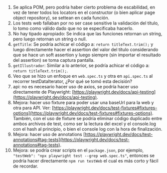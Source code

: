 1. Se aplica POM, pero podría haber cierto problema de escabilidad, en vez de tener todos los locators en el constructor (o bien aplicar page object repository), se settean en cada función.
2. Los tests web fallaban por no ser case sensitive la validación del título, lo tomo como válido dado que no se especificaba hacerlo.
3. No hay tipado apropiado: Se indica que las funciones retornan un string, pero luego retornan un string o null.
4. `getTitle`: Se podría achicar el código a:  `return titleText.trim();` y luego directamente hacer el assertion del valor del título considerando que se hace un soft assertion y luego siempre (sin importar el resultado del assertion) se toma captura pantalla.
5. `getIllustrador`: Similar a lo anterior, se podría achicar el código a:  `return titleText.trim();`.
6. Veo que se hizo un enfoque en `web.spec.ts` y otra en `api.spec.ts` al recorrer testDataIterator, ¿Por qué se tomó esta decisión?
7. api: no es necesario hacer uso de axios, se podría hacer uso directamente de Playwright: [https://playwright.dev/docs/api-testing](https://playwright.dev/docs/api-testing).
8. Mejora: hacer uso fixture para poder usar una baseUrl para la web y otra para API. Ver: [https://playwright.dev/docs/test-fixtures#fixtures-options](https://playwright.dev/docs/test-fixtures#fixtures-options). También, con el uso de fixture se podría eliminar código duplicado entre ambos archivos de test, como ser la lectura del excel y el console.log con el hash al principio, o bien el console log con la hora de finalización.
9. Mejora: hacer uso de annotations [https://playwright.dev/docs/test-annotations#tag-tests](https://playwright.dev/docs/test-annotations#tag-tests).
10. Mejora: se podría crear scripts en el `package.json`, por ejemplo, `"testWeb": "npx playwright test --grep web.spec.ts"`, entonces se podría hacer directamente `npm run testWeb` el cual es más corto y fácil de recordar.

